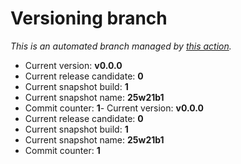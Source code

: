# Versioning branch

*This is an automated branch managed by [this action](https://github.com/LunarisLib/actions/tree/master/Versioning).*

- Current version: **v0.0.0**
- Current release candidate: **0**
- Current snapshot build: **1**
- Current snapshot name: **25w21b1**
- Commit counter: **1**- Current version: **v0.0.0**
- Current release candidate: **0**
- Current snapshot build: **1**
- Current snapshot name: **25w21b1**
- Commit counter: **1**